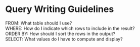 # Query Writing Guidelines

FROM: What table should I use?
<br>
WHERE: How do I indicate which rows to include in the result?
<br>
ORDER BY: How should I sort the rows in the output?
<br>
SELECT: What values do I have to compute and display?
